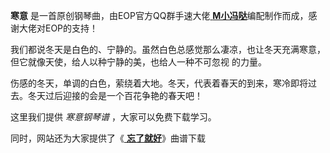 

**寒意** 是一首原创钢琴曲，由EOP官方QQ群手速大佬[
**M小冯哒**](https://www.everyonepiano.cn/user-174829.html)编配制作而成，感谢大佬对EOP的支持！

我们都说冬天是白色的、宁静的。虽然白色总感觉那么凄凉，也让冬天充满寒意，但它就像天使，给人以种宁静的美，也给人一种不可忽视 的力量。

伤感的冬天，单调的白色，萦绕着大地。冬天，代表着春天的到来，寒冷即将过去。冬天过后迎接的会是一个百花争艳的春天吧！

这里我们提供 _寒意钢琴谱_ ，大家可以免费下载学习。

同时，网站还为大家提供了《[ **忘了就好**](Music-11640-忘了就好-原创曲.html "忘了就好")》曲谱下载

